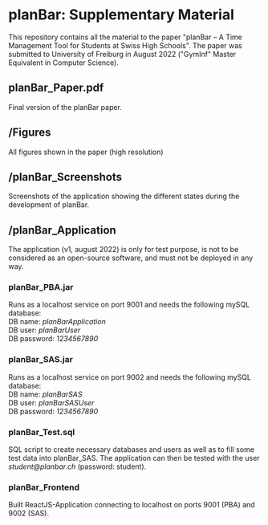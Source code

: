 # planBar: Supplementary Material
This repository contains all the material to the paper "planBar – A Time Management Tool for Students at Swiss High Schools". The paper was submitted to University of Freiburg in August 2022 ("GymInf" Master Equivalent in Computer Science).

## planBar_Paper.pdf
Final version of the planBar paper.

## /Figures
All figures shown in the paper (high resolution)

## /planBar_Screenshots
Screenshots of the application showing the different states during the development of planBar.

## /planBar_Application
The application (v1, august 2022) is only for test purpose, is not to be considered as an open-source software, and must not be deployed in any way.
### planBar_PBA.jar
Runs as a localhost service on port 9001 and needs the following mySQL database:<br>
DB name: <i>planBarApplication</i><br>
DB user: <i>planBarUser</i><br>
DB password: <i>1234567890</i>
### planBar_SAS.jar
Runs as a localhost service on port 9002 and needs the following mySQL database:<br>
DB name: <i>planBarSAS</i><br>
DB user: <i>planBarSASUser</i><br>
DB password: <i>1234567890</i>

### planBar_Test.sql
SQL script to create necessary databases and users as well as to fill some test data into planBar_SAS. The application can then be tested with the user <i>student&#64;planbar.ch</i> (password: student).

### planBar_Frontend
Built ReactJS-Application connecting to localhost on ports 9001 (PBA) and 9002 (SAS).
